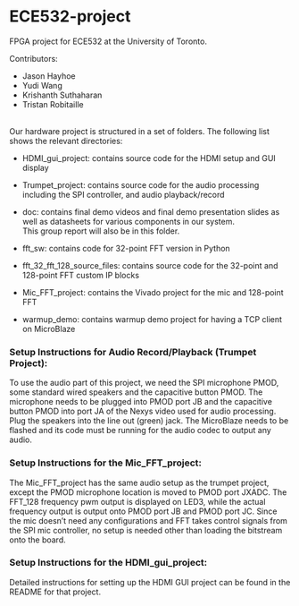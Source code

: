 # ECE532-project
FPGA project for ECE532 at the University of Toronto.

Contributors:
  - Jason Hayhoe
  - Yudi Wang
  - Krishanth Suthaharan
  - Tristan Robitaille

<br />
Our hardware project is structured in a set of folders. The following list shows the relevant directories:

* HDMI_gui_project: contains source code for the HDMI setup and GUI display

* Trumpet_project: contains source code for the audio processing including the SPI controller, and audio playback/record

* doc: contains final demo videos and final demo presentation slides as well as datasheets for various components in our system. <br />This group report will also be in this folder.

* fft_sw: contains code for 32-point FFT version in Python

* fft_32_fft_128_source_files: contains source code for the 32-point and 128-point FFT custom IP blocks
  
* Mic_FFT_project: contains the Vivado project for the mic and 128-point FFT
  
* warmup_demo: contains warmup demo project for having a TCP client on MicroBlaze


### Setup Instructions for Audio Record/Playback (Trumpet Project): 
To use the audio part of this project, we need the SPI microphone PMOD, some standard wired speakers and the capacitive button PMOD. The microphone needs to be plugged into PMOD port JB and the capacitive button PMOD into port JA of the Nexys video used for audio processing. Plug the speakers into the line out (green) jack. The MicroBlaze needs to be flashed and its code must be running for the audio codec to output any audio.

### Setup Instructions for the Mic_FFT_project:
The Mic_FFT_project has the same audio setup as the trumpet project, except the PMOD microphone location is moved to PMOD port JXADC. The FFT_128 frequency pwm output is displayed on LED3, while the actual frequency output is output onto PMOD port JB and PMOD port JC. Since the mic doesn’t need any configurations and FFT takes control signals from the SPI mic controller, no setup is needed other than loading the bitstream onto the board. 

### Setup Instructions for the HDMI_gui_project:
Detailed instructions for setting up the HDMI GUI project can be found in the README for that project. 

